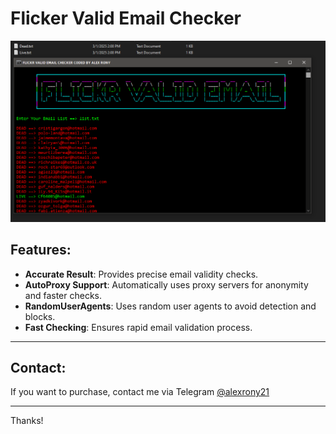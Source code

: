 # Flicker Valid Email Checker

![image](https://raw.githubusercontent.com/alexrony21/Flicker-Valid-Email-Checker/refs/heads/main/Flickr_Valid_Email_Checker.png)

## Features:
- **Accurate Result**: Provides precise email validity checks.
- **AutoProxy Support**: Automatically uses proxy servers for anonymity and faster checks.
- **RandomUserAgents**: Uses random user agents to avoid detection and blocks.
- **Fast Checking**: Ensures rapid email validation process.

---
## Contact:
If you want to purchase, contact me via Telegram [@alexrony21](https://t.me/alexrony21)

---
Thanks!

